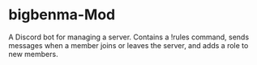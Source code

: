 # bigbenma-Mod
 A Discord bot for managing a server. Contains a !rules command, sends messages when a member joins or leaves the server, and adds a role to new members.
